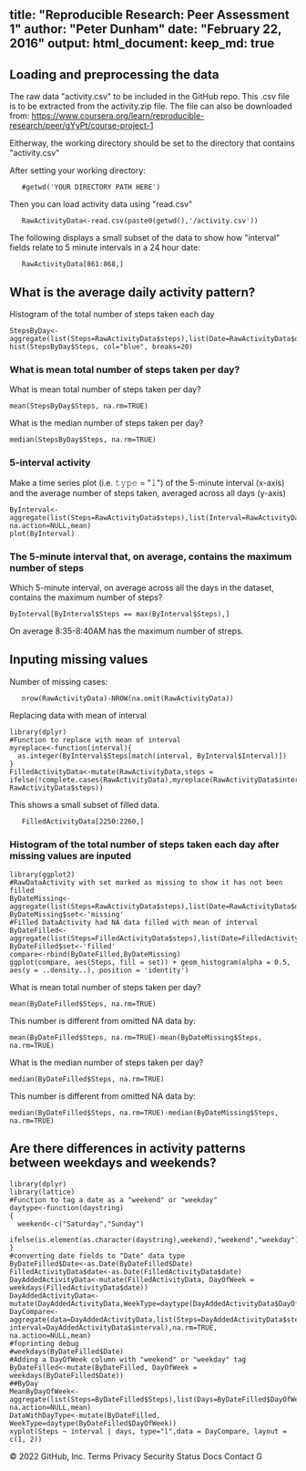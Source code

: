 title: "Reproducible Research: Peer Assessment 1"
author: "Peter Dunham"
date: "February 22, 2016"
output: 
  html_document:
    keep_md: true
---

## Loading and preprocessing the data

The raw data "activity.csv"  to be included in the GitHub repo. This .csv file is to be extracted from the activity.zip file.  The file can also be downloaded from:  https://www.coursera.org/learn/reproducible-research/peer/gYyPt/course-project-1

Eitherway, the working directory should be set to the directory that contains "activity.csv"

After setting your working directory:
```{r}
   #getwd('YOUR DIRECTORY PATH HERE')
```

Then you can load activity data using "read.csv"
```{r}
   RawActivityData<-read.csv(paste0(getwd(),'/activity.csv'))
```

The following displays a small subset of the data to show how "interval" fields relate to
5 minute intervals in a 24 hour date:
```{r}
   RawActivityData[861:868,]
```

## What is the average daily activity pattern?

Histogram of the total number of steps taken each day
```{r}
StepsByDay<-aggregate(list(Steps=RawActivityData$steps),list(Date=RawActivityData$date),sum)
hist(StepsByDay$Steps, col="blue", breaks=20)
```

### What is mean total number of steps taken per day?

What is mean total number of steps taken per day?

```{r}
mean(StepsByDay$Steps, na.rm=TRUE)
```

What is the median number of steps taken per day?

```{r}
median(StepsByDay$Steps, na.rm=TRUE)
```

### 5-interval activity

Make a time series plot (i.e. 𝚝𝚢𝚙𝚎 = "𝚕") of the 5-minute interval (x-axis) and the average number of steps taken, averaged across all days (y-axis)

```{r}
ByInterval<-aggregate(list(Steps=RawActivityData$steps),list(Interval=RawActivityData$interval),na.rm=TRUE, na.action=NULL,mean)
plot(ByInterval)
```

### The 5-minute interval that, on average, contains the maximum number of steps

Which 5-minute interval, on average across all the days in the dataset, contains the maximum number of steps?

```{r}
ByInterval[ByInterval$Steps == max(ByInterval$Steps),]
```

On average 8:35-8:40AM has the maximum number of streps.

## Inputing missing values

Number of missing cases:
```{r}
   nrow(RawActivityData)-NROW(na.omit(RawActivityData))
```

Replacing data with mean of interval 
```{r message=F, warning=F}
library(dplyr)
#Function to replace with mean of interval
myreplace<-function(interval){
  as.integer(ByInterval$Steps[match(interval, ByInterval$Interval)])
}
FilledActivityData<-mutate(RawActivityData,steps = ifelse(!complete.cases(RawActivityData),myreplace(RawActivityData$interval), RawActivityData$steps))
```

This shows a small subset of filled data.
```{r}
   FilledActivityData[2250:2260,]
```

### Histogram of the total number of steps taken each day after missing values are inputed

```{r, message=F, warning=F}
library(ggplot2)
#RawDataActivity with set marked as missing to show it has not been filled
ByDateMissing<-aggregate(list(Steps=RawActivityData$steps),list(Date=RawActivityData$date),sum)
ByDateMissing$set<-'missing'
#Filled DataActivity had NA data filled with mean of interval
ByDateFilled<-aggregate(list(Steps=FilledActivityData$steps),list(Date=FilledActivityData$date),sum)
ByDateFilled$set<-'filled'
compare<-rbind(ByDateFilled,ByDateMissing)
ggplot(compare, aes(Steps, fill = set)) + geom_histogram(alpha = 0.5, aes(y = ..density..), position = 'identity')
```

What is mean total number of steps taken per day?

```{r}
mean(ByDateFilled$Steps, na.rm=TRUE)
```

This number is different from omitted NA data by:
```{r}
mean(ByDateFilled$Steps, na.rm=TRUE)-mean(ByDateMissing$Steps, na.rm=TRUE)
```


What is the median number of steps taken per day?

```{r}
median(ByDateFilled$Steps, na.rm=TRUE)
```

This number is different from omitted NA data by:
```{r}
median(ByDateFilled$Steps, na.rm=TRUE)-median(ByDateMissing$Steps, na.rm=TRUE)
```

## Are there differences in activity patterns between weekdays and weekends?
```{r}
library(dplyr)
library(lattice)
#Function to tag a date as a "weekend" or "weekday"
daytype<-function(daystring)
{
  weekend<-c("Saturday","Sunday")
  ifelse(is.element(as.character(daystring),weekend),"weekend","weekday")
}
#converting date fields to "Date" data type
ByDateFilled$Date<-as.Date(ByDateFilled$Date)
FilledActivityData$date<-as.Date(FilledActivityData$date)
DayAddedActivityData<-mutate(FilledActivityData, DayOfWeek = weekdays(FilledActivityData$date))
DayAddedActivityData<-mutate(DayAddedActivityData,WeekType=daytype(DayAddedActivityData$DayOfWeek))
DayCompare<-aggregate(data=DayAddedActivityData,list(Steps=DayAddedActivityData$steps),list(days=DayAddedActivityData$WeekType, interval=DayAddedActivityData$interval),na.rm=TRUE, na.action=NULL,mean)
#foprinting debug
#weekdays(ByDateFilled$Date)
#Adding a DayOfWeek column with "weekend" or "weekday" tag
ByDateFilled<-mutate(ByDateFilled, DayOfWeek = weekdays(ByDateFilled$Date))
##ByDay 
MeanByDayOfWeek<-aggregate(list(Steps=ByDateFilled$Steps),list(Days=ByDateFilled$DayOfWeek),na.rm=TRUE, na.action=NULL,mean)
DataWithDayType<-mutate(ByDateFilled, WeekType=daytype(ByDateFilled$DayOfWeek))
xyplot(Steps ~ interval | days, type="l",data = DayCompare, layout = c(1, 2))
```
© 2022 GitHub, Inc.
Terms
Privacy
Security
Status
Docs
Contact G
